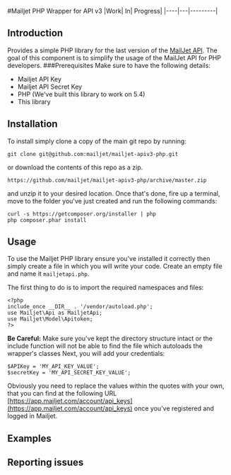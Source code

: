 #Mailjet PHP Wrapper for API v3
|Work| In| Progress|
|----|---|---------|
## Introduction
Provides a simple PHP library for the last version of the [MailJet API](http://dev.mailjet.com/).
The goal of this component is to simplify the usage of the MailJet API for PHP developers.
###Prerequisites
Make sure to have the following details:
* Mailjet API Key
* Mailjet API Secret Key
* PHP (We've built this library to work on 5.4)
* This library


## Installation
To install simply clone a copy of the main git repo by running:

```
git clone git@github.com:mailjet/mailjet-apiv3-php.git
```
or download the contents of this repo as a zip.

```
https://github.com/mailjet/mailjet-apiv3-php/archive/master.zip
```
and unzip it to your desired location.
Once that's done, fire up a terminal, move to the folder you've just created and run the following commands:

```
curl -s https://getcomposer.org/installer | php
php composer.phar install
```

## Usage
To use the Mailjet PHP library ensure you've installed it correctly then simply create a file in which you will write your code.
Create an empty file and name it ```mailjetapi.php```.

The first thing to do is to import the required namespaces and files:

    <?php 
    include_once __DIR__ . '/vendor/autoload.php';
    use Mailjet\Api as MailjetApi;
    use Mailjet\Model\Apitoken;
    ?>

**Be Careful:** Make sure you've kept the directory structure intact or the include function will not be able to find the file which autoloads the wrapper's classes
Next, you will add your credentials:

    $APIKey = 'MY_API_KEY_VALUE';
    $secretKey = 'MY_API_SECRET_KEY_VALUE';

Obviously you need to replace the values within the quotes with your own, that you can find at the following URL [https://app.mailjet.com/account/api_keys](https://app.mailjet.com/account/api_keys) once you've registered and logged in Mailjet.

## Examples
## Reporting issues
